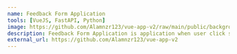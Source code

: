 ```yaml
---
name: Feedback Form Application
tools: [VueJS, FastAPI, Python]
image: https://github.com/Alamnzr123/vue-app-v2/raw/main/public/background.png
description: Feedback Form Application is application when user click star from 1-5 and a data will store on PostgreSQL fully coded in Vue2. Simple & light is designed to provide all the basic components using the sx prop for a developer need to create feedback form.
external_url: https://github.com/Alamnzr123/vue-app-v2
---
```

